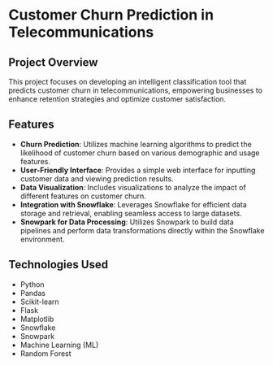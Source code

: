 
# Customer Churn Prediction in Telecommunications

## Project Overview

This project focuses on developing an intelligent classification tool that predicts customer churn in telecommunications, empowering businesses to enhance retention strategies and optimize customer satisfaction.

## Features

- **Churn Prediction**: Utilizes machine learning algorithms to predict the likelihood of customer churn based on various demographic and usage features.
- **User-Friendly Interface**: Provides a simple web interface for inputting customer data and viewing prediction results.
- **Data Visualization**: Includes visualizations to analyze the impact of different features on customer churn.
- **Integration with Snowflake**: Leverages Snowflake for efficient data storage and retrieval, enabling seamless access to large datasets.
- **Snowpark for Data Processing**: Utilizes Snowpark to build data pipelines and perform data transformations directly within the Snowflake environment.

## Technologies Used

- Python
- Pandas
- Scikit-learn
- Flask
- Matplotlib
- Snowflake
- Snowpark
- Machine Learning (ML)
- Random Forest
